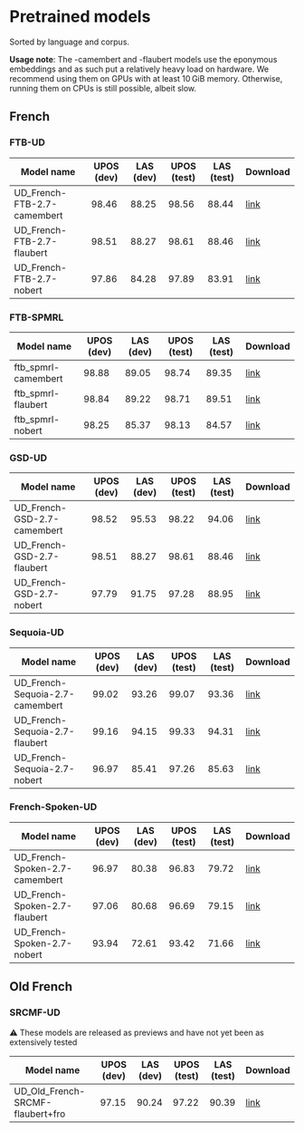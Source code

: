 # Pretrained models

Sorted by language and corpus.

**Usage note**: The -camembert and -flaubert models use the eponymous embeddings and as such put a
relatively heavy load on hardware. We recommend using them on GPUs with at least 10 GiB memory. Otherwise,
running them on CPUs is still possible, albeit slow.

## French

### FTB-UD

| Model name                  | UPOS (dev) | LAS (dev) | UPOS (test) | LAS (test) | Download                            |
| --------------------------- | ---------- | --------- | ----------- | ---------- | ----------------------------------- |
| UD_French-FTB-2.7-camembert | 98.46      |88.25      |98.56      |88.44      | [link][UD_French-FTB-2.7-camembert] |
| UD_French-FTB-2.7-flaubert  | 98.51      |88.27      |98.61      |88.46      | [link][UD_French-FTB-2.7-flaubert]  |
| UD_French-FTB-2.7-nobert    | 97.86      |84.28      |97.89      |83.91      | [link][UD_French-FTB-2.7-nobert]    |

[UD_French-FTB-2.7-camembert]: https://sharedocs.huma-num.fr/wl/?id=qu7IhWYrISIcQDrHUzcf774JkCXfyBI1

[UD_French-FTB-2.7-flaubert]: https://sharedocs.huma-num.fr/wl/?id=6b2tnCQf9HFTEZsdnTmnEvAbloPubjNV

[UD_French-FTB-2.7-nobert]: https://sharedocs.huma-num.fr/wl/?id=lCtafL0B6z53Rxc6MXbJM2d4kpZq0p0e

### FTB-SPMRL

| Model name          | UPOS (dev) | LAS (dev) | UPOS (test) | LAS (test) | Download                    |
| ------------------- | ---------- | --------- | ----------- | ---------- | --------------------------- |
| ftb_spmrl-camembert | 98.88      |89.05      |98.74      |89.35      | [link][ftb_spmrl-camembert] |
| ftb_spmrl-flaubert  | 98.84      |89.22      |98.71      |89.51      | [link][ftb_spmrl-flaubert]  |
| ftb_spmrl-nobert    | 98.25      |85.37      |98.13      |84.57      | [link][ftb_spmrl-nobert]    |

[ftb_spmrl-camembert]: https://sharedocs.huma-num.fr/wl/?id=CkLcU78r5JZ6hDZ5OBuyUJM9ffh6ksgn

[ftb_spmrl-flaubert]: https://sharedocs.huma-num.fr/wl/?id=Hqv26oIWT4cSqSET5OTo82rxxfCTrTln

[ftb_spmrl-nobert]: https://sharedocs.huma-num.fr/wl/?id=8620wtCFnVcvmuP6i2njblOd4dXdGtmV

### GSD-UD

| Model name                  | UPOS (dev) | LAS (dev) | UPOS (test) | LAS (test) | Download                            |
| --------------------------- | ---------- | --------- | ----------- | ---------- | ----------------------------------- |
| UD_French-GSD-2.7-camembert | 98.52      |95.53      |98.22      |94.06      | [link][UD_French-GSD-2.7-camembert] |
| UD_French-GSD-2.7-flaubert  | 98.51      |88.27      |98.61      |88.46      | [link][UD_French-GSD-2.7-flaubert]  |
| UD_French-GSD-2.7-nobert    | 97.79      |91.75      |97.28      |88.95      | [link][UD_French-GSD-2.7-nobert]    |

[UD_French-GSD-2.7-camembert]: https://sharedocs.huma-num.fr/wl/?id=3Ax0VXpnsmUuzqTHPnunBnUVW6AgS1rC

[UD_French-GSD-2.7-flaubert]: https://sharedocs.huma-num.fr/wl/?id=5u7UgVA9cN3GHI6VmyUTvmQI6iDyyU8S

[UD_French-GSD-2.7-nobert]: https://sharedocs.huma-num.fr/wl/?id=xTQ6Bt1EiKakjLsn9xUUe7UGDcXjeu19

### Sequoia-UD

| Model name                      | UPOS (dev) | LAS (dev) | UPOS (test) | LAS (test) | Download                                |
| ------------------------------- | ---------- | --------- | ----------- | ---------- | --------------------------------------- |
| UD_French-Sequoia-2.7-camembert | 99.02      |93.26      |99.07      |93.36      | [link][UD_French-Sequoia-2.7-camembert] |
| UD_French-Sequoia-2.7-flaubert  | 99.16      |94.15      |99.33      |94.31      | [link][UD_French-Sequoia-2.7-flaubert]  |
| UD_French-Sequoia-2.7-nobert    | 96.97      |85.41      |97.26      |85.63      | [link][UD_French-Sequoia-2.7-nobert]    |

[UD_French-Sequoia-2.7-camembert]: https://sharedocs.huma-num.fr/wl/?id=GW5ue77TNS99lQAZJ8fb5ujtj1rEmBfj

[UD_French-Sequoia-2.7-flaubert]: https://sharedocs.huma-num.fr/wl/?id=z6NYjiGPVVzOEfTJQ5pQFRYfvpbzVcQq

[UD_French-Sequoia-2.7-nobert]: https://sharedocs.huma-num.fr/wl/?id=TLhIy5ShxzEOPBUd8YaftFSI99E1qxQk

### French-Spoken-UD

| Model name                     | UPOS (dev) | LAS (dev) | UPOS (test) | LAS (test) | Download                               |
| ------------------------------ | ---------- | --------- | ----------- | ---------- | -------------------------------------- |
| UD_French-Spoken-2.7-camembert | 96.97      |80.38      |96.83      |79.72      | [link][UD_French-Spoken-2.7-camembert] |
| UD_French-Spoken-2.7-flaubert  | 97.06      |80.68      |96.69      |79.15      | [link][UD_French-Spoken-2.7-flaubert]  |
| UD_French-Spoken-2.7-nobert    | 93.94      |72.61      |93.42      |71.66      | [link][UD_French-Spoken-2.7-nobert]    |

[UD_French-Spoken-2.7-camembert]: https://sharedocs.huma-num.fr/wl/?id=MiCoXaMelAQEzxZGzzKTrSGmCIGfNwFd

[UD_French-Spoken-2.7-flaubert]: https://sharedocs.huma-num.fr/wl/?id=x6BswC571NYGO2760Imz4ShtgURajIua

[UD_French-Spoken-2.7-nobert]: https://sharedocs.huma-num.fr/wl/?id=2g7oP1qGb1gxH6M2fjEnRi0N6UNVBh6H

## Old French

### SRCMF-UD

⚠ These models are released as previews and have not yet been as extensively tested

| Model name                       | UPOS (dev) | LAS (dev) | UPOS (test) | LAS (test) | Download                                 |
| -------------------------------- | ---------- | --------- | ----------- | ---------- | ---------------------------------------- |
| UD_Old_French-SRCMF-flaubert+fro | 97.15      | 90.24     | 97.22       | 90.39      | [link][UD_Old_French-SRCMF-flaubert+fro] |

[UD_Old_French-SRCMF-flaubert+fro]: https://sharedocs.huma-num.fr/wl/?id=ssFXOn4ms2ZYx36Xe0FHfaXU1YKoXIA1